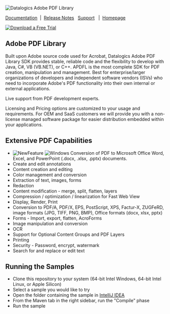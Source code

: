 ![Datalogics Adobe PDF Library](https://raw.github.com/datalogics/dl-icons/develop/DLBanner_Nuget.png)

[Documentation](https://dev.datalogics.com/apdfl/Documentation/DotNET/Overview/index.html) &nbsp;|&nbsp; [Release Notes](https://dev.datalogics.com/adobe-pdf-library/release-notes-adobe-pdf-library-v-18/) &nbsp; [Support](https://www.datalogics.com/tech-support-pdfs/) &nbsp; | &nbsp;[Homepage](https://www.datalogics.com)

[![Download a Free Trial](https://img.shields.io/badge/maven%20package-APDFL%20Free%20Trial-blue?style=plastic&logo=apachemaven)](https://central.sonatype.com/artifact/com.datalogics.pdfl/pdfl)

## Adobe PDF Library
Built upon Adobe source code used for Acrobat, Datalogics Adobe PDF Library SDK provides stable, reliable code and the flexibility to develop with Java, C#, VB (VB.NET), or C++. APDFL is the most complete SDK for PDF creation, manipulation and management. Best for enterprise/larger organizations of developers and independent software vendors (ISVs) who need to incorporate Adobe's PDF functionality into their own internal or external applications.

Live support from PDF development experts.

Licensing and Pricing options are customized to your usage and requirements. For OEM and SaaS customers we will provide you with a non-license managed software package for easier distribution embedded within your applications.

## Extensive PDF Capabilities
- ![NewFeature](https://img.shields.io/badge/New!-blue?style=plastic) ![Windows](https://img.shields.io/badge/Only-blue?style=plastic&logo=windows&labelColor=blue) Conversion of PDF to Microsoft Office Word, Excel, and PowerPoint (.docx, .xlsx, .pptx) documents.
- Create and edit annotations
- Content creation and editing
- Color management and conversion
- Extraction of text, images, forms
- Redaction
- Content modification - merge, split, flatten, layers
- Compression / optimization / linearization for Fast Web View
- Display, Render, Print
- Conversion to PDF/A, PDF/X, EPS, PostScript, XPS, Factur-X, ZUGFeRD, image formats (JPG, TIFF, PNG, BMP), Office formats (docx, xlsx, pptx)
- Forms - Import, export, flatten, AcroForms
- Image manipulation and conversion
- OCR
- Support for Optional Content Groups and PDF Layers
- Printing
- Security - Password, encrypt, watermark
- Search for and replace or edit text

## Running the Samples
- Clone this repository to your system (64-bit Intel Windows, 64-bit Intel Linux, or Apple Silicon)
- Select a sample you would like to try
- Open the folder containing the sample in [IntelliJ IDEA](https://www.jetbrains.com/idea/)
- From the Maven tab in the right sidebar, run the "Compile" phase
- Run the sample
